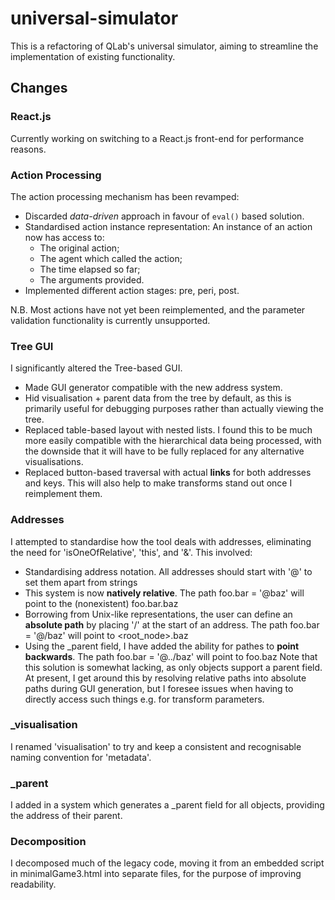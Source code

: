 # universal-simulator
This is a refactoring of QLab's universal simulator, aiming to streamline the implementation of existing functionality.
## Changes
### React.js
Currently working on switching to a React.js front-end for performance reasons.
### Action Processing
The action processing mechanism has been revamped:
* Discarded *data-driven* approach in favour of `eval()` based solution.
* Standardised action instance representation: An instance of an action now has access to:
	- The original action;
	- The agent which called the action;
	- The time elapsed so far;
	- The arguments provided.
* Implemented different action stages: pre, peri, post.

N.B. Most actions have not yet been reimplemented, and the parameter validation functionality is currently unsupported.
### Tree GUI
I significantly altered the Tree-based GUI.
* Made GUI generator compatible with the new address system.
* Hid visualisation + parent data from the tree by default, as this is primarily useful for debugging purposes rather than actually viewing the tree.
* Replaced table-based layout with nested lists. I found this to be much more easily compatible with the hierarchical data being processed, with the downside that it will have to be fully replaced for any alternative visualisations.
* Replaced button-based traversal with actual **links** for both addresses and keys. This will also help to make transforms stand out once I reimplement them.
### Addresses
I attempted to standardise how the tool deals with addresses, eliminating the need for 'isOneOfRelative', 'this', and '&'. This involved:
* Standardising address notation. All addresses should start with '@' to set them apart from strings
* This system is now **natively relative**. The path foo.bar = '@baz' will point to the (nonexistent) foo.bar.baz
* Borrowing from Unix-like representations, the user can define an **absolute path** by placing '/' at the start of an address. The path foo.bar = '@/baz' will point to <root_node>.baz 
* Using the \_parent field, I have added the ability for pathes to **point backwards**. The path foo.bar = '@../baz' will point to foo.baz
Note that this solution is somewhat lacking, as only objects support a parent field. 
At present, I get around this by resolving relative paths into absolute paths during GUI generation, but I foresee issues when having to directly access such things e.g. for transform parameters.
### \_visualisation
I renamed 'visualisation' to try and keep a consistent and recognisable naming convention for 'metadata'.
### \_parent
I added in a system which generates a \_parent field for all objects, providing the address of their parent.
### Decomposition
I decomposed much of the legacy code, moving it from an embedded script in minimalGame3.html into separate files, for the purpose of improving readability.
